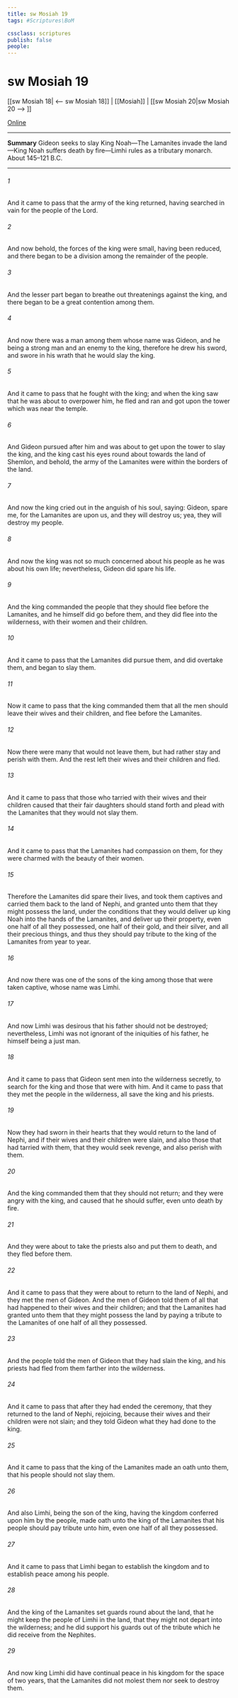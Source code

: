 ```yaml
---
title: sw Mosiah 19
tags: #Scriptures\BoM

cssclass: scriptures
publish: false
people:
---
```


# sw Mosiah 19
[[sw Mosiah 18| <-- sw Mosiah 18]] | [[Mosiah]] | [[sw Mosiah 20|sw Mosiah 20 --> ]]

[Online](https://churchofjesuschrist.org/study/scriptures/bofm/mosiah/19?lang=eng)

---
__Summary__
Gideon seeks to slay King Noah—The Lamanites invade the land—King Noah suffers death by fire—Limhi rules as a tributary monarch. About 145–121 B.C.

---
###### 1 
And it came to pass that the army of the king returned, having searched in vain for the people of the Lord.

###### 2 
And now behold, the forces of the king were small, having been reduced, and there began to be a division among the remainder of the people.

###### 3 
And the lesser part began to breathe out threatenings against the king, and there began to be a great contention among them.

###### 4 
And now there was a man among them whose name was Gideon, and he being a strong man and an enemy to the king, therefore he drew his sword, and swore in his wrath that he would slay the king.

###### 5 
And it came to pass that he fought with the king; and when the king saw that he was about to overpower him, he fled and ran and got upon the tower which was near the temple.

###### 6 
And Gideon pursued after him and was about to get upon the tower to slay the king, and the king cast his eyes round about towards the land of Shemlon, and behold, the army of the Lamanites were within the borders of the land.

###### 7 
And now the king cried out in the anguish of his soul, saying: Gideon, spare me, for the Lamanites are upon us, and they will destroy us; yea, they will destroy my people.

###### 8 
And now the king was not so much concerned about his people as he was about his own life; nevertheless, Gideon did spare his life.

###### 9 
And the king commanded the people that they should flee before the Lamanites, and he himself did go before them, and they did flee into the wilderness, with their women and their children.

###### 10 
And it came to pass that the Lamanites did pursue them, and did overtake them, and began to slay them.

###### 11 
Now it came to pass that the king commanded them that all the men should leave their wives and their children, and flee before the Lamanites.

###### 12 
Now there were many that would not leave them, but had rather stay and perish with them. And the rest left their wives and their children and fled.

###### 13 
And it came to pass that those who tarried with their wives and their children caused that their fair daughters should stand forth and plead with the Lamanites that they would not slay them.

###### 14 
And it came to pass that the Lamanites had compassion on them, for they were charmed with the beauty of their women.

###### 15 
Therefore the Lamanites did spare their lives, and took them captives and carried them back to the land of Nephi, and granted unto them that they might possess the land, under the conditions that they would deliver up king Noah into the hands of the Lamanites, and deliver up their property, even one half of all they possessed, one half of their gold, and their silver, and all their precious things, and thus they should pay tribute to the king of the Lamanites from year to year.

###### 16 
And now there was one of the sons of the king among those that were taken captive, whose name was Limhi.

###### 17 
And now Limhi was desirous that his father should not be destroyed; nevertheless, Limhi was not ignorant of the iniquities of his father, he himself being a just man.

###### 18 
And it came to pass that Gideon sent men into the wilderness secretly, to search for the king and those that were with him. And it came to pass that they met the people in the wilderness, all save the king and his priests.

###### 19 
Now they had sworn in their hearts that they would return to the land of Nephi, and if their wives and their children were slain, and also those that had tarried with them, that they would seek revenge, and also perish with them.

###### 20 
And the king commanded them that they should not return; and they were angry with the king, and caused that he should suffer, even unto death by fire.

###### 21 
And they were about to take the priests also and put them to death, and they fled before them.

###### 22 
And it came to pass that they were about to return to the land of Nephi, and they met the men of Gideon. And the men of Gideon told them of all that had happened to their wives and their children; and that the Lamanites had granted unto them that they might possess the land by paying a tribute to the Lamanites of one half of all they possessed.

###### 23 
And the people told the men of Gideon that they had slain the king, and his priests had fled from them farther into the wilderness.

###### 24 
And it came to pass that after they had ended the ceremony, that they returned to the land of Nephi, rejoicing, because their wives and their children were not slain; and they told Gideon what they had done to the king.

###### 25 
And it came to pass that the king of the Lamanites made an oath unto them, that his people should not slay them.

###### 26 
And also Limhi, being the son of the king, having the kingdom conferred upon him by the people, made oath unto the king of the Lamanites that his people should pay tribute unto him, even one half of all they possessed.

###### 27 
And it came to pass that Limhi began to establish the kingdom and to establish peace among his people.

###### 28 
And the king of the Lamanites set guards round about the land, that he might keep the people of Limhi in the land, that they might not depart into the wilderness; and he did support his guards out of the tribute which he did receive from the Nephites.

###### 29 
And now king Limhi did have continual peace in his kingdom for the space of two years, that the Lamanites did not molest them nor seek to destroy them.

